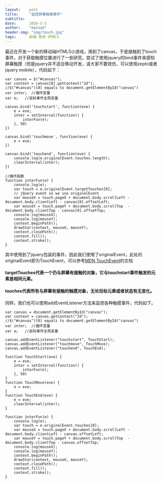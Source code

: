 ```yaml
---
layout:    post
title:     "监控屏幕触摸事件"
subtitle:  
date:      2016-5-5
author:    "maniaU"
header-img: "img/touch.jpg"
tags:      前端 技术 HTML5
---
```


最近在开发一个新的移动端HTML5小游戏，用到了canvas，于是接触到了touch事件，对于获取触摸位置进行了一些研究，尝试了使用jquery的bind事件来感知屏幕触摸（但是jquery并不适合移动开发，请大家不要效仿，可以使用zepto或者jquery mobile），代码如下：

    var canvas = $("#canvas");
    var context = canvas[0].getContext("2d");
    //$("#canvas")[0] equals to document.getElementById("canvas")
    var inter;  //循环变量
    var e;   //鼠标事件全局变量

	canvas.bind('touchstart', function(eve) {
        e = eve;
        inter = setInterval(function() {
            interFun(e);
        }, 50)
    })
   	
	canvas.bind('touchmove', function(eve) {
        e = eve;
    })

    canvas.bind('touchend', function(eve) {
	    console.log(e.originalEvent.touches.length);
        clearInterval(inter);
    })

    //循环函数
    function interFun(e) {
        console.log(e);
        var touch = e.originalEvent.targetTouches[0];
        // jQuery event so we use originalEvent
        var mouseX = touch.pageX + document.body.scrollLeft - document.body.clientLeft - canvas[0].offsetLeft;
        var mouseY = touch.pageY + document.body.scrollTop  - document.body.clientTop - canvas[0].offsetTop;
        console.log(mouseX);
        console.log(mouseY);
        context.beginPath();
        drawStar(context, mouseX, mouseY);
        context.closePath();
        context.fill();
        context.stroke();
    }

其中使用到了jquery包装的事件，因此我们使用了originalEvent，此处的originalEvent即为TouchEvent，可以参考[MDN TouchEvent](https://developer.mozilla.org/en-US/docs/Web/API/TouchEvent)的文档

#### targetTouches代表一个仍与屏幕有接触的对象，它与touchstart事件触发的元素是相同元素。
#### touches代表所有与屏幕有接触的触摸对象，无论目标元素或者状态有无变化。

同样，我们也可以使用addEventListener方法来监控各种触摸事件，代码如下。


    var canvas = document.getElementById("canvas");
    var context = canvas.getContext("2d");
    //$("#canvas")[0] equals to document.getElementById("canvas")
    var inter;  //循环变量
    var e;   //鼠标事件全局变量

    canvas.addEventListener("touchstart", TouchStart);
    canvas.addEventListener("touchmove", TouchMove);
    canvas.addEventListener("touchend", TouchEnd);

    function TouchStart(eve) {
        e = eve;
        inter = setInterval(function() {
            interFun(e);
        }, 50)
    }
    function TouchMove(eve) {
        e = eve;
    }
    function TouchEnd(eve) {
        e = eve;
        clearInterval(inter);
    }

    function interFun(e) {
	    console.log(e);
	    var touch = e.originalEvent.touches[0];
	    var mouseX = touch.pageX + document.body.scrollLeft - document.body.clientLeft - canvas.offsetLeft;
	    var mouseY = touch.pageY + document.body.scrollTop  - document.body.clientTop - canvas.offsetTop;
	    console.log(mouseX);
	    console.log(mouseY);
	    context.beginPath();
	    drawStar(context, mouseX, mouseY);
	    context.closePath();
	    context.fill();
	    context.stroke();
	}

